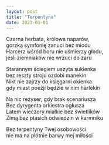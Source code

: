 ```yaml
---
layout: post
title: "Terpentyna"
date: 2023-01-01
---
```


Czarna herbata, królowa naparów,  
gorzką symfonię zanuci bez miodu  
Harcerz wśród boru nie uśmierzy głodu,  
jeśli ziemniaków nie wrzuci do żaru

Starannym ściegiem uszyta sukienka  
bez reszty stroju ozdobi manekin  
Nikt nie zajrzy do księgarni okienka  
gdy miast poezji będzie w nim harlekin

Na nic reżyser, gdy brak scenariusza  
Bez dyrygenta orkiestra ogłusza  
Latem wieczory miałkie bez świetlików  
Zimą bez ptasich odwiedzin w karmniku

Bez terpentyny Twej osobowości  
nie ma na płótnie barwy mej miłości